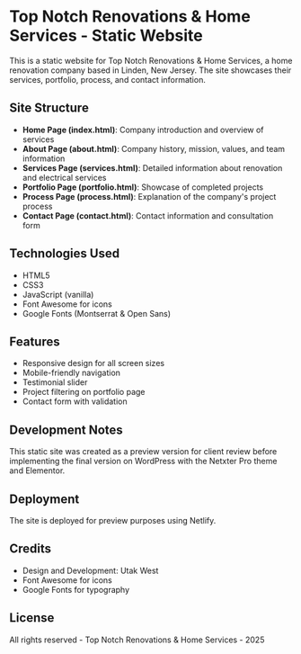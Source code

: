# Top Notch Renovations & Home Services - Static Website

This is a static website for Top Notch Renovations & Home Services, a home renovation company based in Linden, New Jersey. The site showcases their services, portfolio, process, and contact information.

## Site Structure

- **Home Page (index.html)**: Company introduction and overview of services
- **About Page (about.html)**: Company history, mission, values, and team information
- **Services Page (services.html)**: Detailed information about renovation and electrical services
- **Portfolio Page (portfolio.html)**: Showcase of completed projects
- **Process Page (process.html)**: Explanation of the company's project process
- **Contact Page (contact.html)**: Contact information and consultation form

## Technologies Used

- HTML5
- CSS3
- JavaScript (vanilla)
- Font Awesome for icons
- Google Fonts (Montserrat & Open Sans)

## Features

- Responsive design for all screen sizes
- Mobile-friendly navigation
- Testimonial slider
- Project filtering on portfolio page
- Contact form with validation

## Development Notes

This static site was created as a preview version for client review before implementing the final version on WordPress with the Netxter Pro theme and Elementor.

## Deployment

The site is deployed for preview purposes using Netlify.

## Credits

- Design and Development: Utak West
- Font Awesome for icons
- Google Fonts for typography

## License

All rights reserved - Top Notch Renovations & Home Services - 2025
